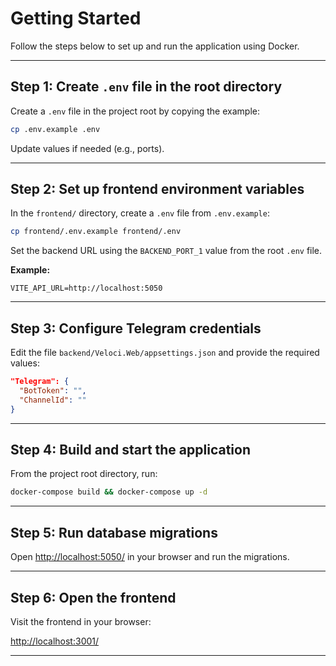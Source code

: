 # Getting Started

Follow the steps below to set up and run the application using Docker.

---

## Step 1: Create `.env` file in the root directory

Create a `.env` file in the project root by copying the example:

```bash
cp .env.example .env
```

Update values if needed (e.g., ports).

---

## Step 2: Set up frontend environment variables

In the `frontend/` directory, create a `.env` file from `.env.example`:

```bash
cp frontend/.env.example frontend/.env
```

Set the backend URL using the `BACKEND_PORT_1` value from the root `.env` file.

**Example:**

```env
VITE_API_URL=http://localhost:5050
```

---

## Step 3: Configure Telegram credentials

Edit the file `backend/Veloci.Web/appsettings.json` and provide the required values:

```json
"Telegram": {
  "BotToken": "",
  "ChannelId": ""
}
```

---

## Step 4: Build and start the application

From the project root directory, run:

```bash
docker-compose build && docker-compose up -d
```

---

## Step 5: Run database migrations

Open [http://localhost:5050/](http://localhost:5050/) in your browser and run the migrations.

---

## Step 6: Open the frontend

Visit the frontend in your browser:

[http://localhost:3001/](http://localhost:3001/)

---